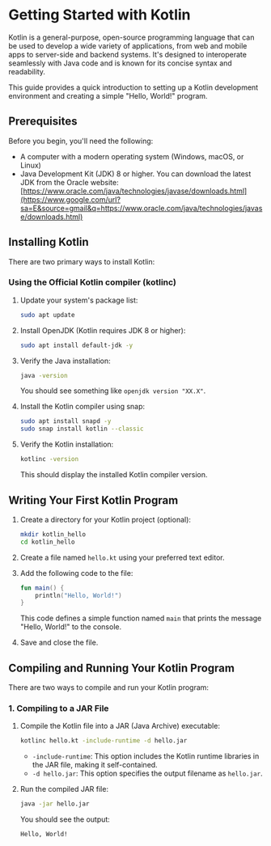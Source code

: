 # Getting Started with Kotlin

Kotlin is a general-purpose, open-source programming language that can be used to develop a wide variety of applications, from web and mobile apps to server-side and backend systems. It's designed to interoperate seamlessly with Java code and is known for its concise syntax and readability.

This guide provides a quick introduction to setting up a Kotlin development environment and creating a simple "Hello, World\!" program.

## Prerequisites

Before you begin, you'll need the following:

  * A computer with a modern operating system (Windows, macOS, or Linux)
  * Java Development Kit (JDK) 8 or higher. You can download the latest JDK from the Oracle website: [https://www.oracle.com/java/technologies/javase/downloads.html](https://www.google.com/url?sa=E&source=gmail&q=https://www.oracle.com/java/technologies/javase/downloads.html)

## Installing Kotlin

There are two primary ways to install Kotlin:

### Using the Official Kotlin compiler (kotlinc)

1.  Update your system's package list:

    ```bash
    sudo apt update
    ```

2.  Install OpenJDK (Kotlin requires JDK 8 or higher):

    ```bash
    sudo apt install default-jdk -y
    ```

3.  Verify the Java installation:

    ```bash
    java -version
    ```

    You should see something like `openjdk version "XX.X"`.

4.  Install the Kotlin compiler using snap:

    ```bash
    sudo apt install snapd -y
    sudo snap install kotlin --classic
    ```

5.  Verify the Kotlin installation:

    ```bash
    kotlinc -version
    ```

    This should display the installed Kotlin compiler version.

## Writing Your First Kotlin Program

1.  Create a directory for your Kotlin project (optional):

    ```bash
    mkdir kotlin_hello
    cd kotlin_hello
    ```

2.  Create a file named `hello.kt` using your preferred text editor.

3.  Add the following code to the file:

    ```kotlin
    fun main() {
        println("Hello, World!")
    }
    ```

    This code defines a simple function named `main` that prints the message "Hello, World\!" to the console.

4.  Save and close the file.

## Compiling and Running Your Kotlin Program

There are two ways to compile and run your Kotlin program:

### 1\. Compiling to a JAR File

1.  Compile the Kotlin file into a JAR (Java Archive) executable:

    ```bash
    kotlinc hello.kt -include-runtime -d hello.jar
    ```

      * `-include-runtime`: This option includes the Kotlin runtime libraries in the JAR file, making it self-contained.
      * `-d hello.jar`: This option specifies the output filename as `hello.jar`.

2.  Run the compiled JAR file:

    ```bash
    java -jar hello.jar
    ```

    You should see the output:

    ```
    Hello, World!
    ```

